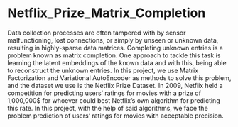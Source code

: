 # Netflix_Prize_Matrix_Completion

Data collection processes are often tampered with by sensor malfunctioning, lost  connections, or simply by unseen or unknown data, resulting in highly-sparse data  matrices. Completing unknown entries is a problem known as matrix completion. One  approach to tackle this task is learning the latent embeddings of the known data and  with this, being able to reconstruct the unknown entries. In this project, we use Matrix  Factorization and Variational AutoEncoder as methods to solve this problem, and the  dataset we use is the Netflix Prize Dataset. In 2009, Netflix held a competition for  predicting users’ ratings for movies with a prize of 1,000,000$ for whoever could best  Netflix’s own algorithm for predicting this rate. In this project, with the help of said  algorithms, we face the problem prediction of users’ ratings for movies with acceptable  precision.
